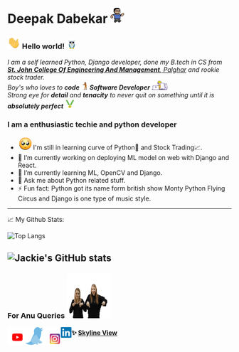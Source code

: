 # Deepak Dabekar&nbsp;<img src="https://github.com/jackiedabekar/jackiedabekar/blob/master/svgfiles/animated-man-running.gif" width="30px" height="35px">

### <img src="https://github.com/jackiedabekar/jackiedabekar/blob/master/svgfiles/Hi.gif" width="29px"> Hello world!&nbsp;<img src="https://github.com/jackiedabekar/jackiedabekar/blob/master/svgfiles/owl-groove-commission.gif" width="24px">

<p>
  <em>
    I am a self learned Python, Django developer, done my B.tech in CS from <a href="https://www.sjcem.edu.in/"> <b>St. John College Of Engineering And Management</b>, Palghar</a> and rookie stock trader.<br>
    Boy's who loves to <b>code</b> <img src="https://github.com/jackiedabekar/jackiedabekar/blob/master/svgfiles/flossing-astronaut.gif" width="15px" height="20px"> <b>Software Developer</b>&nbsp;<img src="https://github.com/jackiedabekar/jackiedabekar/blob/master/svgfiles/designer.gif" width="36px"><br> Strong eye for <b>detail</b> and <b>tenacity</b> to never quit on something until it is <b>absolutely perfect</b>&nbsp;<img src="https://github.com/jackiedabekar/jackiedabekar/blob/master/svgfiles/medal.gif" width="20px">
  </em>  
</p>

### I am a enthusiastic techie and python developer
- <img src="https://github.com/jackiedabekar/jackiedabekar/blob/master/svgfiles/upset.gif" width="30px" height="30px"> I'm still in learning curve of Python🐍 and Stock Trading📈.
- 🔭 I’m currently working on deploying ML model on web with Django and React.
- 🌱 I’m currently learning ML, OpenCV and Django.
- 💬 Ask me about Python related stuff.
- ⚡ Fun fact: Python got its name form british show Monty Python Flying Circus and Django is one type of music style.

---
📈 My Github Stats:

![Top Langs](https://github-readme-stats.vercel.app/api/top-langs/?username=jackiedabekar&theme=radical) 

![Jackie's GitHub stats](https://github-readme-stats.vercel.app/api?username=jackiedabekar&count_private=true&theme=radical)
---

### For Anu Queries&nbsp;<img src="https://github.com/jackiedabekar/jackiedabekar/blob/master/svgfiles/clickables-liesvdbersselaar.gif" width="100px" height="100px">

  <a href='https://www.youtube.com/channel/UChIBFcd06-yA8ShlA_KwFQA/featured'>
    <img src="https://github.com/jackiedabekar/jackiedabekar/blob/master/svgfiles/Youtub.gif" align="left" height="40" width="40" >
  </a>

  <a href='https://twitter.com/jackiedabekar'>
    <img src="https://github.com/jackiedabekar/jackiedabekar/blob/master/svgfiles/twitter-png.gif" align="left" height="40" width="40" >
  </a>

  <a href='https://www.instagram.com/jackiedabekar/'>
    <img src="https://github.com/jackiedabekar/jackiedabekar/blob/master/svgfiles/instagram-sign-on-instagram.gif" align="left" height="40" width="40" >
  </a>

  <a href="https://www.linkedin.com/in/deepakvdabekar/">
    <img align="left" alt="Deepak Dabekar| Linkedin" width="24px" src="https://github.com/jackiedabekar/jackiedabekar/blob/master/svgfiles/LinkedIn_logo_initials.png" />
  </a>

#### ✨ [Skyline View](https://skyline.github.com/jackiedabekar/2021)
